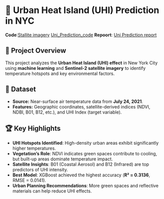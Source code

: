 # 🌆 Urban Heat Island (UHI) Prediction in NYC
**Code**:[Stallite imagery](https://github.com/Yanjun-Zhou-Clivia/Uhi-Prediction/blob/main/Sentinel-2%20satellite%20imagery.ipynb) [Uni_Prediction_code](https://github.com/Yanjun-Zhou-Clivia/Uhi-Prediction/blob/main/Uni_Prediction_code.ipynb)
**Repoort**: [Uni Prediction report](https://github.com/Yanjun-Zhou-Clivia/Uhi-Prediction/blob/main/Uni_Prediction_Report.pdf)

## 📌 Project Overview
This project analyzes the **Urban Heat Island (UHI) effect** in New York City using **machine learning** and **Sentinel-2 satellite imagery** to identify temperature hotspots and key environmental factors.

## 📂 Dataset
- **Source:** Near-surface air temperature data from **July 24, 2021**.
- **Features:** Geographic coordinates, satellite-derived indices (NDVI, NDBI, B01, B12, etc.), and UHI Index (target variable).

## 🏆 Key Highlights
- **UHI Hotspots Identified**: High-density urban areas exhibit significantly higher temperatures.
- **Vegetation’s Role**: NDVI indicates green spaces contribute to cooling, but built-up areas dominate temperature impact.
- **Satellite Insights**: B01 (Coastal Aerosol) and B12 (Infrared) are top predictors of UHI intensity.
- **Best Model**: XGBoost achieved the highest accuracy (**R² = 0.3136**, RMSE = 0.0141).
- **Urban Planning Recommendations**: More green spaces and reflective materials can help reduce UHI effects.
